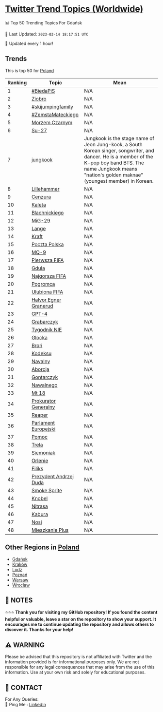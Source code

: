 [Twitter Trend Topics (Worldwide)](https://github.com/ErcinDedeoglu/Twitter-Trend-Topics)
==========


📊 Top 50 Trending Topics For Gdańsk

📆 Last Updated: `2023-03-14 18:17:51 UTC`

🔧 Updated every 1 hour!


## Trends

This is top 50 for [Poland](</Poland>)

| Ranking | Topic | Mean |
| ------- | ------------ | ------------ |
| 1 | [#BiedaPiS](http://twitter.com/search?q=%23BiedaPiS) | N/A |
| 2 | [Ziobro](http://twitter.com/search?q=Ziobro) | N/A |
| 3 | [#skijumpingfamily](http://twitter.com/search?q=%23skijumpingfamily) | N/A |
| 4 | [#ZemstaMateckiego](http://twitter.com/search?q=%23ZemstaMateckiego) | N/A |
| 5 | [Morzem Czarnym](http://twitter.com/search?q=Morzem+Czarnym) | N/A |
| 6 | [Su-27](http://twitter.com/search?q=Su-27) | N/A |
| 7 | [jungkook](http://twitter.com/search?q=jungkook) | Jungkook is the stage name of Jeon Jung-kook, a South Korean singer, songwriter, and dancer. He is a member of the K-pop boy band BTS. The name Jungkook means "nation's golden maknae" (youngest member) in Korean. |
| 8 | [Lillehammer](http://twitter.com/search?q=Lillehammer) | N/A |
| 9 | [Cenzura](http://twitter.com/search?q=Cenzura) | N/A |
| 10 | [Kaleta](http://twitter.com/search?q=Kaleta) | N/A |
| 11 | [Blachnickiego](http://twitter.com/search?q=Blachnickiego) | N/A |
| 12 | [MiG-29](http://twitter.com/search?q=MiG-29) | N/A |
| 13 | [Lange](http://twitter.com/search?q=Lange) | N/A |
| 14 | [Kraft](http://twitter.com/search?q=Kraft) | N/A |
| 15 | [Poczta Polska](http://twitter.com/search?q=Poczta+Polska) | N/A |
| 16 | [MQ-9](http://twitter.com/search?q=MQ-9) | N/A |
| 17 | [Pierwsza FIFA](http://twitter.com/search?q=Pierwsza+FIFA) | N/A |
| 18 | [Gdula](http://twitter.com/search?q=Gdula) | N/A |
| 19 | [Najgorsza FIFA](http://twitter.com/search?q=Najgorsza+FIFA) | N/A |
| 20 | [Pogromca](http://twitter.com/search?q=Pogromca) | N/A |
| 21 | [Ulubiona FIFA](http://twitter.com/search?q=Ulubiona+FIFA) | N/A |
| 22 | [Halvor Egner Granerud](http://twitter.com/search?q=Halvor+Egner+Granerud) | N/A |
| 23 | [GPT-4](http://twitter.com/search?q=GPT-4) | N/A |
| 24 | [Grabarczyk](http://twitter.com/search?q=Grabarczyk) | N/A |
| 25 | [Tygodnik NIE](http://twitter.com/search?q=Tygodnik+NIE) | N/A |
| 26 | [Glocka](http://twitter.com/search?q=Glocka) | N/A |
| 27 | [Broń](http://twitter.com/search?q=Bro%c5%84) | N/A |
| 28 | [Kodeksu](http://twitter.com/search?q=Kodeksu) | N/A |
| 29 | [Navalny](http://twitter.com/search?q=Navalny) | N/A |
| 30 | [Aborcja](http://twitter.com/search?q=Aborcja) | N/A |
| 31 | [Gontarczyk](http://twitter.com/search?q=Gontarczyk) | N/A |
| 32 | [Nawalnego](http://twitter.com/search?q=Nawalnego) | N/A |
| 33 | [Mt 18](http://twitter.com/search?q=Mt+18) | N/A |
| 34 | [Prokurator Generalny](http://twitter.com/search?q=Prokurator+Generalny) | N/A |
| 35 | [Reaper](http://twitter.com/search?q=Reaper) | N/A |
| 36 | [Parlament Europejski](http://twitter.com/search?q=Parlament+Europejski) | N/A |
| 37 | [Pomoc](http://twitter.com/search?q=Pomoc) | N/A |
| 38 | [Trela](http://twitter.com/search?q=Trela) | N/A |
| 39 | [Siemoniak](http://twitter.com/search?q=Siemoniak) | N/A |
| 40 | [Orlenie](http://twitter.com/search?q=Orlenie) | N/A |
| 41 | [Filiks](http://twitter.com/search?q=Filiks) | N/A |
| 42 | [Prezydent Andrzej Duda](http://twitter.com/search?q=Prezydent+Andrzej+Duda) | N/A |
| 43 | [Smoke Sprite](http://twitter.com/search?q=Smoke+Sprite) | N/A |
| 44 | [Knobel](http://twitter.com/search?q=Knobel) | N/A |
| 45 | [Nitrasa](http://twitter.com/search?q=Nitrasa) | N/A |
| 46 | [Kabura](http://twitter.com/search?q=Kabura) | N/A |
| 47 | [Nosi](http://twitter.com/search?q=Nosi) | N/A |
| 48 | [Mieszkanie Plus](http://twitter.com/search?q=Mieszkanie+Plus) | N/A |



## Other Regions in [Poland](</Poland>)

* [Gdańsk](</Poland/Gdańsk.md>)
* [Kraków](</Poland/Kraków.md>)
* [Lodz](</Poland/Lodz.md>)
* [Poznań](</Poland/Poznań.md>)
* [Warsaw](</Poland/Warsaw.md>)
* [Wroclaw](</Poland/Wroclaw.md>)



## 📝 NOTES

⭐⭐⭐ **Thank you for visiting my GitHub repository! If you found the content helpful or valuable, leave a star on the repository to show your support. It encourages me to continue updating the repository and allows others to discover it. Thanks for your help!**


## ⚠️ WARNING

Please be advised that this repository is not affiliated with Twitter and the information provided is for informational purposes only. We are not responsible for any legal consequences that may arise from the use of this information. Use at your own risk and solely for educational purposes.


## 📨 CONTACT

 For Any Queries:  
            🏓 Ping Me : [LinkedIn](https://www.linkedin.com/in/ercindedeoglu/)
